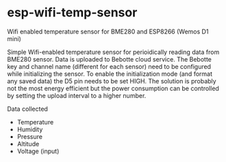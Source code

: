 # esp-wifi-temp-sensor
Wifi enabled temperature sensor for BME280 and ESP8266 (Wemos D1 mini)

Simple Wifi-enabled temperature sensor for perioidically reading data from BME280 sensor. Data is uploaded to Bebotte cloud service.
The Bebotte key and channel name (different for each sensor) need to be configured while initializing the sensor. To enable the
initialization mode (and format any saved data) the D5 pin needs to be set HIGH. The solution is probably not the most energy efficient
but the power consumption can be controlled by setting the upload interval to a higher number.

Data collected
- Temperature
- Humidity
- Pressure
- Altitude
- Voltage (input)
